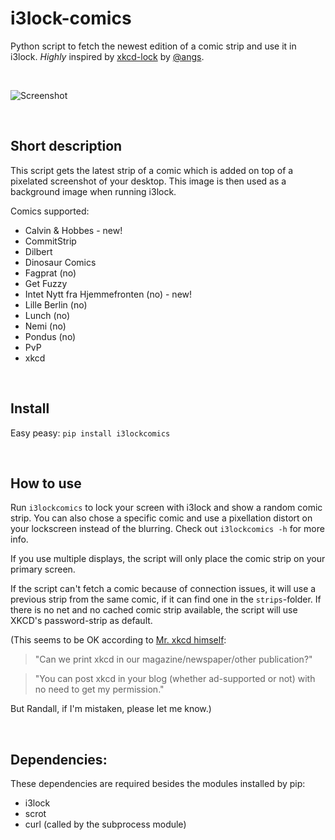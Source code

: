 # i3lock-comics
Python script to fetch the newest edition of a comic strip and use it in i3lock. *Highly* inspired by [xkcd-lock](https://github.com/angs/xkcd-lock) by [@angs](https://github.com/angs).

&nbsp;

![Screenshot](https://cloud.githubusercontent.com/assets/265139/21699961/50057f3a-d39e-11e6-9825-b7f561e9cc14.png)

&nbsp;

## Short description

This script gets the latest strip of a comic which is added on top of a pixelated screenshot of your desktop. This image is then used as a background image when running i3lock.

Comics supported:

- Calvin & Hobbes - new!
- CommitStrip
- Dilbert
- Dinosaur Comics
- Fagprat (no)
- Get Fuzzy
- Intet Nytt fra Hjemmefronten (no) - new!
- Lille Berlin (no)
- Lunch (no)
- Nemi (no)
- Pondus (no)
- PvP
- xkcd

&nbsp;

## Install

Easy peasy: `pip install i3lockcomics`

&nbsp;

## How to use

Run `i3lockcomics` to lock your screen with i3lock and show a random comic strip. You can also chose a specific comic and use a pixellation distort on your lockscreen instead of the blurring. Check out `i3lockcomics -h` for more info.

If you use multiple displays, the script will only place the comic strip on your primary screen.

If the script can't fetch a comic because of connection issues, it will use a previous strip from the same comic, if it can find one in the `strips`-folder.
If there is no net and no cached comic strip available, the script will use XKCD's password-strip as default.

(This seems to be OK according to [Mr. xkcd himself](https://xkcd.com/about):
>"Can we print xkcd in our magazine/newspaper/other publication?"

>"You can post xkcd in your blog (whether ad-supported or not) with no need to get my permission."

But Randall, if I'm mistaken, please let me know.)

&nbsp;

## Dependencies:

These dependencies are required besides the modules installed by pip:

- i3lock
- scrot
- curl (called by the subprocess module)
